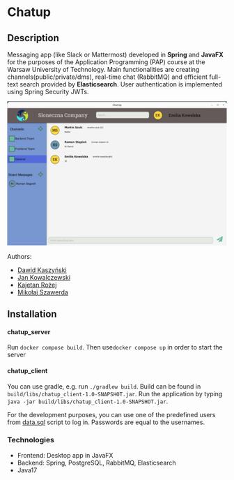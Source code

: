 # Chatup

## Description
Messaging app (like Slack or Mattermost) developed in <b>Spring</b> and <b>JavaFX</b> for the purposes of the Application Programming (PAP) course at the Warsaw University of Technology. Main functionalities are creating channels(public/private/dms), real-time chat (</b>RabbitMQ</b>) and efficient full-text search provided by <b>Elasticsearch</b>. User authentication is implemented using Spring Security JWTs. 

![](docs/img/home.png)

Authors:
- [Dawid Kaszyński](https://github.com/dawidkasz)
- [Jan Kowalczewski](https://github.com/jkowalc)
- [Kajetan Rożej](https://github.com/Kajotello)
- [Mikołaj Szawerda](https://github.com/MikolajSzawerda)

## Installation
#### chatup_server
Run `docker compose build`. Then use`docker compose up` in order to start the server

#### chatup_client
You can use gradle, e.g. run `./gradlew build`.
Build can be found in `build/libs/chatup_client-1.0-SNAPSHOT.jar`.
Run the application by typing `java -jar build/libs/chatup_client-1.0-SNAPSHOT.jar`.

For the development purposes, you can use one of the predefined users 
from [data.sql](chatup_server/src/main/resources/data.sql) script to log in. 
Passwords are equal to the usernames.

### Technologies
- Frontend: Desktop app in JavaFX
- Backend: Spring, PostgreSQL, RabbitMQ, Elasticsearch
- Java17
